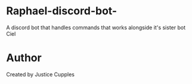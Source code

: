# Raphael-discord-bot-
A discord bot that handles commands that works alongside it's sister bot Ciel

# Author
Created by Justice Cupples
